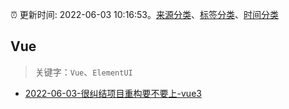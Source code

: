 :alarm_clock: 更新时间: 2022-06-03 10:16:53。[来源分类](../README.md)、[标签分类](../TAGS.md)、[时间分类](../TIMELINE.md)

## Vue


> 关键字：`Vue`、`ElementUI`



- [2022-06-03-很纠结项目重构要不要上-vue3](https://www.v2ex.com/t/857117) 